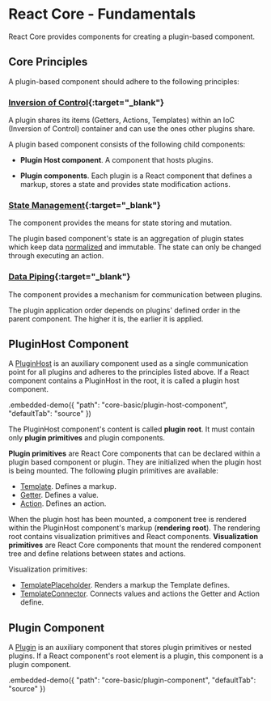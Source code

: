# React Core - Fundamentals

React Core provides components for creating a plugin-based component.

## Core Principles

A plugin-based component should adhere to the following principles:

### [Inversion of Control](https://en.wikipedia.org/wiki/Inversion_of_control){:target="_blank"}

A plugin shares its items (Getters, Actions, Templates) within an IoC (Inversion of Control) container and can use the ones other plugins share.

A plugin based component consists of the following child components:

- **Plugin Host component**. A component that hosts plugins.

- **Plugin components**. Each plugin is a React component that defines a markup, stores a state and provides state modification actions.

### [State Management](https://en.wikipedia.org/wiki/State_management){:target="_blank"}

The component provides the means for state storing and mutation.

The plugin based component's state is an aggregation of plugin states which keep data [normalized](http://redux.js.org/docs/recipes/reducers/NormalizingStateShape.html) and immutable. The state can only be changed through executing an action.

### [Data Piping](https://en.wikipedia.org/wiki/Pipeline_(computing)){:target="_blank"}

The component provides a mechanism for communication between plugins.

The plugin application order depends on plugins' defined order in the parent component. The higher it is, the earlier it is applied.

## PluginHost Component

A [PluginHost](../reference/plugin-host.md) is an auxiliary component used as a single communication point for all plugins and adheres to the principles listed above. If a React component contains a PluginHost in the root, it is called a plugin host component.

.embedded-demo({ "path": "core-basic/plugin-host-component", "defaultTab": "source" })

The PluginHost component's content is called **plugin root**. It must contain only **plugin primitives** and plugin components.

**Plugin primitives** are React Core components that can be declared within a plugin based component or plugin. They are initialized when the plugin host is being mounted. The following plugin primitives are available:

- [Template](../reference/template.md). Defines a markup.
- [Getter](../reference/getter.md). Defines a value.
- [Action](../reference/action.md). Defines an action.

When the plugin host has been mounted, a component tree is rendered within the PluginHost component's markup (**rendering root**). The rendering root contains visualization primitives and React components. **Visualization primitives** are React Core components that mount the rendered component tree and define relations between states and actions.

Visualization primitives:

- [TemplatePlaceholder](../reference/template-placeholder.md). Renders a markup the Template defines.
- [TemplateConnector](../reference/template-connector.md). Connects values and actions the Getter and Action define.

## Plugin Component

A [Plugin](../reference/plugin.md) is an auxiliary component that stores plugin primitives or nested plugins. If a React component's root element is a plugin, this component is a plugin component.

.embedded-demo({ "path": "core-basic/plugin-component", "defaultTab": "source" })
